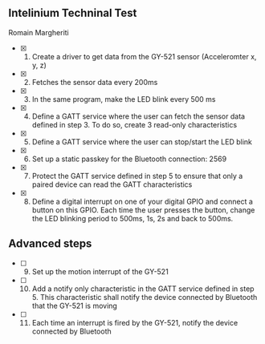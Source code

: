 ## Intelinium Techninal Test

Romain Margheriti

- [x] 1. Create a driver to get data from the GY-521 sensor (Acceleromter x, y, z)
- [x] 2. Fetches the sensor data every 200ms
- [x] 3. In the same program, make the LED blink every 500 ms
- [x] 4. Define a GATT service where the user can fetch the sensor data defined in step 3. To do so, create 3 read-only characteristics
- [x] 5. Define a GATT service where the user can stop/start the LED blink
- [x] 6. Set up a static passkey for the Bluetooth connection: 2569
- [x] 7. Protect the GATT service defined in step 5 to ensure that only a paired device can read the GATT characteristics
- [x] 8. Define a digital interrupt on one of your digital GPIO and connect a button on this GPIO. Each time the user presses the button, change the LED blinking period to 500ms, 1s, 2s and back to 500ms.

## Advanced steps

- [ ] 9. Set up the motion interrupt of the GY-521
- [ ] 10. Add a notify only characteristic in the GATT service defined in step 5. This characteristic shall notify the device connected by Bluetooth that the GY-521 is moving
- [ ] 11. Each time an interrupt is fired by the GY-521, notify the device connected by Bluetooth
